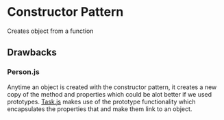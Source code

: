 # Constructor Pattern

Creates object from a function


## Drawbacks

### Person.js
Anytime an object is created with the constructor pattern, it creates a new copy of the method and properties which could be alot better if we used prototypes. <a href='./Task.js'>Task.js</a> makes use of the prototype functionality which encapsulates the properties that and make them link to an object.



